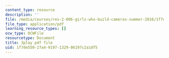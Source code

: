 ```yaml
---
content_type: resource
description: ''
file: /media/courses/res-2-006-girls-who-build-cameras-summer-2016/1f7de55027a49197132906197c2a1df5_tJj6YN8peXU.pdf
file_type: application/pdf
learning_resource_types: []
ocw_type: OCWFile
resourcetype: Document
title: 3play pdf file
uid: 1f7de550-27a4-9197-1329-06197c2a1df5
---
```

